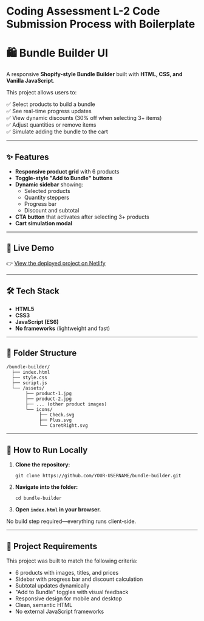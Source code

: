 # Coding Assessment L-2 Code Submission Process with Boilerplate

# 🛍️ Bundle Builder UI

A responsive **Shopify-style Bundle Builder** built with **HTML, CSS, and Vanilla JavaScript**.

This project allows users to:

✅ Select products to build a bundle  
✅ See real-time progress updates  
✅ View dynamic discounts (30% off when selecting 3+ items)  
✅ Adjust quantities or remove items  
✅ Simulate adding the bundle to the cart

---

## ✨ Features

- **Responsive product grid** with 6 products
- **Toggle-style "Add to Bundle" buttons**
- **Dynamic sidebar** showing:
  - Selected products
  - Quantity steppers
  - Progress bar
  - Discount and subtotal
- **CTA button** that activates after selecting 3+ products
- **Cart simulation modal**

---

## 🚀 Live Demo

👉 [View the deployed project on Netlify](https://codingassessmentl2.netlify.app/)


---

## 🛠️ Tech Stack

- **HTML5**
- **CSS3**
- **JavaScript (ES6)**
- **No frameworks** (lightweight and fast)

---

## 📂 Folder Structure

```
/bundle-builder/
  ├── index.html
  ├── style.css
  ├── script.js
  └── /assets/
       ├── product-1.jpg
       ├── product-2.jpg
       ├── ... (other product images)
       └── icons/
            ├── Check.svg
            ├── Plus.svg
            └── CaretRight.svg
```

---

## 🧩 How to Run Locally

1. **Clone the repository:**
   ```
   git clone https://github.com/YOUR-USERNAME/bundle-builder.git
   ```

2. **Navigate into the folder:**
   ```
   cd bundle-builder
   ```

3. **Open `index.html` in your browser.**

No build step required—everything runs client-side.

---

## 📝 Project Requirements

This project was built to match the following criteria:

- 6 products with images, titles, and prices
- Sidebar with progress bar and discount calculation
- Subtotal updates dynamically
- "Add to Bundle" toggles with visual feedback
- Responsive design for mobile and desktop
- Clean, semantic HTML
- No external JavaScript frameworks
